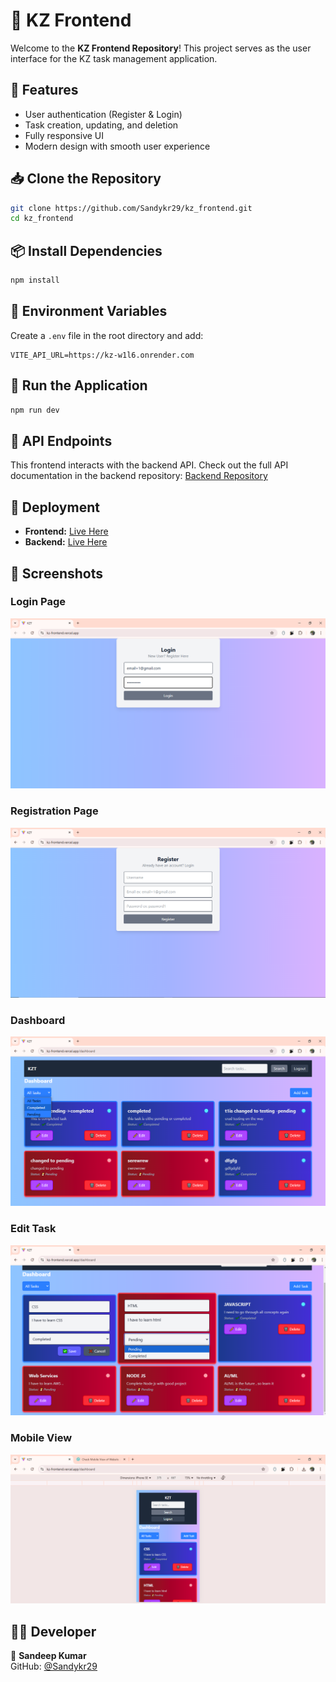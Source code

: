 # 🚀 KZ Frontend

Welcome to the **KZ Frontend Repository**! This project serves as the user interface for the KZ task management application.

## 🌟 Features
- User authentication (Register & Login)
- Task creation, updating, and deletion
- Fully responsive UI
- Modern design with smooth user experience

## 📥 Clone the Repository
```bash
git clone https://github.com/Sandykr29/kz_frontend.git
cd kz_frontend
```

## 📦 Install Dependencies
```bash
npm install
```

## 🔧 Environment Variables
Create a `.env` file in the root directory and add:
```env
VITE_API_URL=https://kz-w1l6.onrender.com
```

## 🚀 Run the Application
```bash
npm run dev
```

## 📌 API Endpoints
This frontend interacts with the backend API. Check out the full API documentation in the backend repository:
[Backend Repository](https://github.com/Sandykr29/KZ.git)

## 🔗 Deployment
- **Frontend:** [Live Here](https://kz-frontend.vercel.app/)
- **Backend:** [Live Here](https://kz-w1l6.onrender.com)


## 📸 Screenshots

### Login Page  
![Login Page](public/screenshots/login.png)

### Registration Page  
![Registration Page](public/screenshots/register.png)

### Dashboard  
![Dashboard](public/screenshots/dashboard.png)

### Edit Task  
![Edit Task](public/screenshots/edit-task.png)

### Mobile View  
![Mobile View](public/screenshots/mobile-view.png)


## 👨‍💻 Developer
👤 **Sandeep Kumar**  
GitHub: [@Sandykr29](https://github.com/Sandykr29)

